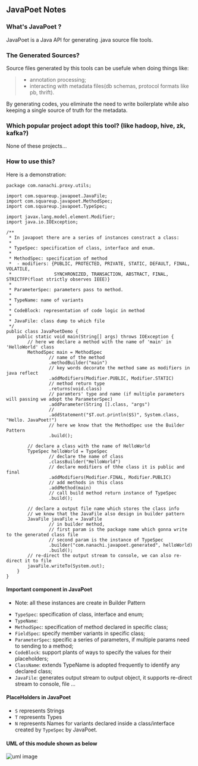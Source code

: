 ## JavaPoet Notes

### What's JavaPoet ?
JavaPoet is a Java API for generating .java source file tools.

### The Generated Sources?
Source files generated by this tools can be usefule when doing things like:
> * annotation processing;
> * interacting with metadata files(db schemas, protocol formats like pb, thrift).

By generating codes, you eliminate the need to write boilerplate while also keeping a single source of truth for the metadata.

### Which popular project adopt this tool? (like hadoop, hive, zk, kafka?)
None of these projects... 

### How to use this? 
Here is a demonstration:
```$java
package com.nanachi.proxy.utils;

import com.squareup.javapoet.JavaFile;
import com.squareup.javapoet.MethodSpec;
import com.squareup.javapoet.TypeSpec;

import javax.lang.model.element.Modifier;
import java.io.IOException;

/**
 * In javapoet there are a series of instances constract a class:
 *
 * TypeSpec: specification of class, interface and enum.
 *
 * MethodSpec: specification of method
 *  - modifiers: {PUBLIC, PROTECTED, PRIVATE, STATIC, DEFAULT, FINAL, VOLATILE,
 *                SYNCHRONIZED, TRANSACTION, ABSTRACT, FINAL, STRICTFP(float strictly observes IEEE)}
 *
 * ParameterSpec: parameters pass to method.
 *
 * TypeName: name of variants
 *
 * CodeBlock: representation of code logic in method
 *
 * JavaFile: class dump to which file
 */
public class JavaPoetDemo {
    public static void main(String[] args) throws IOException {
        // here we declare a method with the name of 'main' in 'HelloWorld' class
        MethodSpec main = MethodSpec
                // name of the method
                .methodBuilder("main")
                // key words decorate the method same as modifiers in java reflect
                .addModifiers(Modifier.PUBLIC, Modifier.STATIC)
                // method return type
                .returns(void.class)
                // paramters' type and name (if multiple parameters will passing we adopt the ParameterSpec)
                .addParameter(String [].class, "args")
                //
                .addStatement("$T.out.println($S)", System.class, "Hello. JavaPoet!")
                // here we know that the MethodSpec use the Builder Pattern
                .build();

        // declare a class with the name of HelloWorld
        TypeSpec helloWorld = TypeSpec
                // declare the name of class
                .classBuilder("HelloWorld")
                // declare modifiers of thhe class it is public and final
                .addModifiers(Modifier.FINAL, Modifier.PUBLIC)
                // add methods in this class
                .addMethod(main)
                // call build method return instance of TypeSpec
                .build();

        // declare a output file name which stores the class info
        // we know that the JavaFile also design in builder pattern
        JavaFile javaFile = JavaFile
                // in builder method,
                // first param is the package name which gonna write to the generated class file
                // second param is the instance of TypeSpec
                .builder("com.nanachi.javapoet.generated", helloWorld)
                .build();
        // re-direct the output stream to console, we can also re-direct it to file
        javaFile.writeTo(System.out);
    }
}
```

#### Important component in JavaPoet 
- Note: all these instances are create in Builder Pattern
* `TypeSpec`: specification of class, interface and enum;
* `TypeName`: 
* `MethodSpec`: specification of method declared in specific class;
* `FieldSpec`: specify member variants in specific class;
* `ParameterSpec`: specific a series of parameters, if multiple params need to sending to a method;
* `CodeBlock`: support plants of ways to specify the values for their placeholders;
* `ClassName`: extends TypeName is adopted frequently to identify any declared class;
* `JavaFile`: generates output stream to output object, it supports re-direct stream to console, file ...

#### PlaceHolders in JavaPoet
* `S` represents Strings 
* `T` represents Types
* `N` represents Names for variants declared inside a class/interface created by `TypeSpec` by JavaPoet.

#### UML of this module shown as below
![uml image](https://raw.githubusercontent.com/nanachi1027/JavaProxyTutorial/master/proxy-performance/doc/uml.png)

